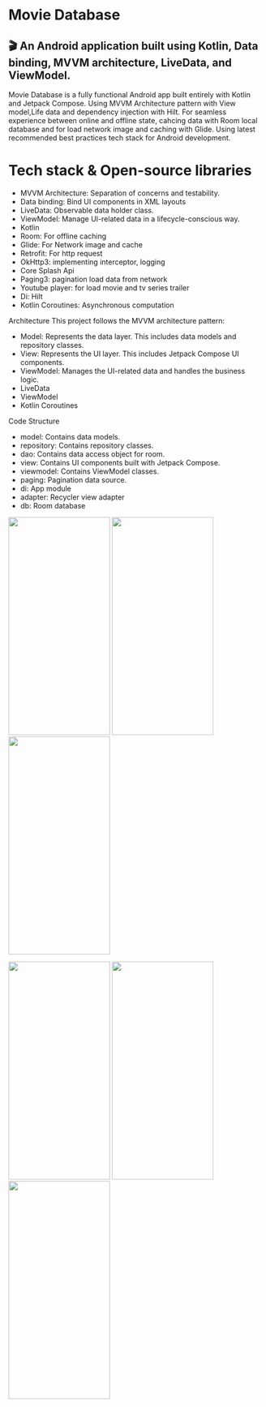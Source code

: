 # Movie Database
## 🎬 An Android application built using Kotlin, Data binding, MVVM architecture, LiveData, and ViewModel.

Movie Database is a fully functional Android app built entirely with Kotlin and Jetpack Compose. Using MVVM Architecture pattern with View model,Life data and dependency injection with Hilt. For seamless experience between online and offline state, cahcing data with Room local database and for load network image and caching with Glide. Using latest recommended best practices tech stack for Android development. 

# Tech stack & Open-source libraries
- MVVM Architecture: Separation of concerns and testability.
- Data binding: Bind UI components in XML layouts
- LiveData: Observable data holder class.
- ViewModel: Manage UI-related data in a lifecycle-conscious way.
- Kotlin
- Room: For offline caching
- Glide: For Network image and cache
- Retrofit: For http request
- OkHttp3: implementing interceptor, logging
- Core Splash Api
- Paging3: pagination load data from network
- Youtube player: for load movie and tv series trailer
- Di: Hilt
- Kotlin Coroutines: Asynchronous computation

Architecture
This project follows the MVVM architecture pattern:
- Model: Represents the data layer. This includes data models and repository classes.
- View: Represents the UI layer. This includes Jetpack Compose UI components.
- ViewModel: Manages the UI-related data and handles the business logic.
- LiveData
- ViewModel
- Kotlin Coroutines

Code Structure
- model: Contains data models.
- repository: Contains repository classes.
- dao: Contains data access object for room.
- view: Contains UI components built with Jetpack Compose.
- viewmodel: Contains ViewModel classes.
- paging: Pagination data source.
- di: App module
- adapter: Recycler view adapter
- db: Room database

<img src="https://github.com/user-attachments/assets/e380e5e0-f13b-431f-8546-f8412c80d448" width="200" height="430">  <img src="https://github.com/user-attachments/assets/5be53e68-7911-4034-a003-b75e94733a64" width="200" height="430">  <img src="https://github.com/user-attachments/assets/c4c9f421-50d8-403f-9345-a6bd4ab0b94c" width="200" height="430">

<img src="https://github.com/user-attachments/assets/625f10d4-71ef-4c92-91af-2acf99c1b73b" width="200" height="430">  <img src="https://github.com/user-attachments/assets/5ea272a5-4fb5-402e-bdb6-2e3b5f0ccad8" width="200" height="430">  <img src="https://github.com/user-attachments/assets/04c442e8-773a-4df4-9b81-8b18242f779e" width="200" height="430">





